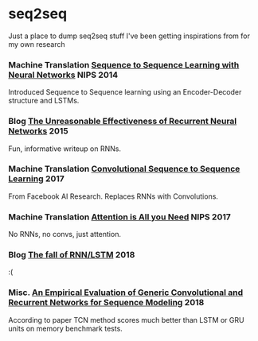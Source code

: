 # seq2seq
Just a place to dump seq2seq stuff I've been getting inspirations from for my own research

### Machine Translation [Sequence to Sequence Learning with Neural Networks](https://papers.nips.cc/paper/5346-sequence-to-sequence-learning-with-neural-networks.pdf) NIPS 2014
Introduced Sequence to Sequence learning using an Encoder-Decoder structure and LSTMs.

### Blog [The Unreasonable Effectiveness of Recurrent Neural Networks](http://karpathy.github.io/2015/05/21/rnn-effectiveness/) 2015
Fun, informative writeup on RNNs.

### Machine Translation [Convolutional Sequence to Sequence Learning](https://arxiv.org/abs/1705.03122) 2017
From Facebook AI Research. Replaces RNNs with Convolutions.

### Machine Translation [Attention is All you Need](https://arxiv.org/abs/1706.03762) NIPS 2017
No RNNs, no convs, just attention.

### Blog [The fall of RNN/LSTM](https://towardsdatascience.com/the-fall-of-rnn-lstm-2d1594c74ce0) 2018
:(

### Misc. [An Empirical Evaluation of Generic Convolutional and Recurrent Networks for Sequence Modeling](https://arxiv.org/abs/1803.01271) 2018
According to paper TCN method scores much better than LSTM or GRU units on memory benchmark tests.

